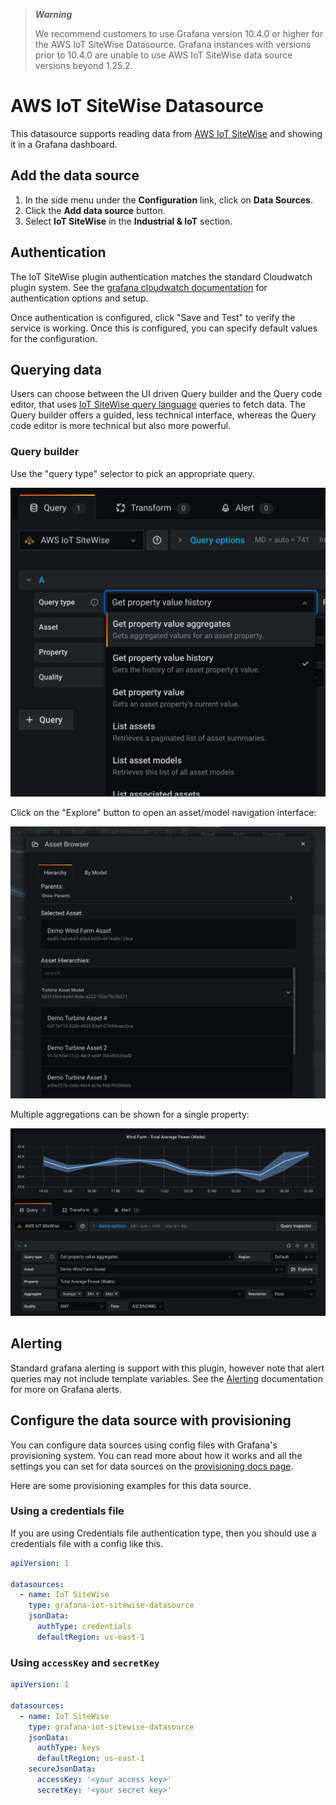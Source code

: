 > ***Warning***
>
> We recommend customers to use Grafana version 10.4.0 or higher for the AWS IoT SiteWise Datasource. Grafana instances with versions prior to 10.4.0 are unable to use AWS IoT SiteWise data source versions beyond 1.25.2.

# AWS IoT SiteWise Datasource

This datasource supports reading data from [AWS IoT SiteWise](https://aws.amazon.com/iot-sitewise/) and showing it in a Grafana dashboard.

## Add the data source

1. In the side menu under the **Configuration** link, click on **Data Sources**.
1. Click the **Add data source** button.
1. Select **IoT SiteWise** in the **Industrial & IoT** section.

## Authentication

The IoT SiteWise plugin authentication matches the standard Cloudwatch plugin system. See the [grafana cloudwatch documentation](https://grafana.com/docs/grafana/latest/datasources/cloudwatch/#authentication) for authentication options and setup.

Once authentication is configured, click "Save and Test" to verify the service is working. Once this is configured, you can specify default values for the configuration.

## Querying data

Users can choose between the UI driven Query builder and the Query code editor, that uses [IoT SiteWise query language](https://docs.aws.amazon.com/iot-sitewise/latest/userguide/sql.html) queries to fetch data. The Query builder offers a guided, less technical interface, whereas the Query code editor is more technical but also more powerful.

### Query builder

Use the "query type" selector to pick an appropriate query.

![query-editor](https://raw.githubusercontent.com/grafana/iot-sitewise-datasource/main/docs/editor.png)

Click on the "Explore" button to open an asset/model navigation interface:

![query-editor](https://raw.githubusercontent.com/grafana/iot-sitewise-datasource/main/docs/explorer.png)

Multiple aggregations can be shown for a single property:

![query-editor](https://raw.githubusercontent.com/grafana/iot-sitewise-datasource/main/docs/editor2.png)

## Alerting

Standard grafana alerting is support with this plugin, however note that alert queries may not include template variables.
See the [Alerting](https://grafana.com/docs/grafana/latest/alerting/alerts-overview/) documentation for more on Grafana alerts.

## Configure the data source with provisioning

You can configure data sources using config files with Grafana's provisioning system. You can read more about how it works and all the settings you can set for data sources on the [provisioning docs page](https://grafana.com/docs/grafana/latest/administration/provisioning/).

Here are some provisioning examples for this data source.

### Using a credentials file

If you are using Credentials file authentication type, then you should use a credentials file with a config like this.

```yaml
apiVersion: 1

datasources:
  - name: IoT SiteWise
    type: grafana-iot-sitewise-datasource
    jsonData:
      authType: credentials
      defaultRegion: us-east-1
```

### Using `accessKey` and `secretKey`

```yaml
apiVersion: 1

datasources:
  - name: IoT SiteWise
    type: grafana-iot-sitewise-datasource
    jsonData:
      authType: keys
      defaultRegion: us-east-1
    secureJsonData:
      accessKey: '<your access key>'
      secretKey: '<your secret key>'
```

